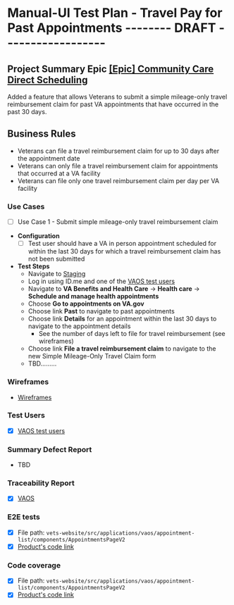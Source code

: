 # Manual-UI Test Plan - Travel Pay for Past Appointments -------- DRAFT ------------------

## Project Summary Epic [[Epic] Community Care Direct Scheduling](https://github.com/department-of-veterans-affairs/va.gov-team/issues/62496) 
Added a feature that allows Veterans to submit a simple mileage-only travel reimbursement claim for past VA appointments that have occurred in the past 30 days.

## Business Rules 
- Veterans can file a travel reimbursement claim for up to 30 days after the appointment date
- Veterans can only file a travel reimbursement claim for appointments that occurred at a VA facility
- Veterans can file only one travel reimbursement claim per day per VA facility

### Use Cases
 
- [ ] Use Case 1 - Submit simple mileage-only travel reimbursement claim

* **Configuration**
  - [ ] Test user should have a VA in person appointment scheduled for within the last 30 days for which a travel reimbursement claim has not been submitted

* **Test Steps**
  - Navigate to [Staging](http://staging.va.gov/?next=loginModal&oauth=true)
  - Log in using ID.me and one of the [VAOS test users](https://github.com/department-of-veterans-affairs/va.gov-team-sensitive/blob/master/Administrative/vagov-users/staging-test-accounts-vaos.md)
  - Navigate to **VA Benefits and Health Care** -> **Health care** -> **Schedule and manage health appointments**
  - Choose **Go to appointments on VA.gov**
  - Choose link **Past** to navigate to past appointments
  - Choose link **Details** for an appointment within the last 30 days to navigate to the appointment details
    - See the number of days left to file for travel reimbursement (see wireframes)
  - Choose link **File a travel reimbursement claim** to navigate to the new Simple Mileage-Only Travel Claim form
  - TBD.........

### Wireframes
- [Wireframes](https://www.figma.com/design/RzugGEmu4drhCSHTyQ6hjl/Simple-mileage-only-travel-pay-claim-submission?node-id=2135-3&node-type=canvas&t=jLGyVxAHgNZE13q2-0)

### Test Users 
- [X] [VAOS test users](https://github.com/department-of-veterans-affairs/va.gov-team-sensitive/blob/master/Administrative/vagov-users/staging-test-accounts-vaos.md)

### Summary Defect Report
- TBD

### Traceability Report 
- [X] [VAOS](https://department-of-veterans-affairs.github.io/veteran-facing-services-tools/frontend-support-dashboard/unit-test-coverage-report/)

### E2E tests 
- [X] File path: `vets-website/src/applications/vaos/appointment-list/components/AppointmentsPageV2`
- [X] [Product's code link](https://github.com/department-of-veterans-affairs/vets-website/tree/main/src/applications/vaos/appointment-list/components/AppointmentsPageV2)

### Code coverage
- [X] File path: `vets-website/src/applications/vaos/appointment-list/components/AppointmentsPageV2`
- [X] [Product's code link](https://github.com/department-of-veterans-affairs/vets-website/tree/main/src/applications/vaos/appointment-list/components/AppointmentsPageV2)

